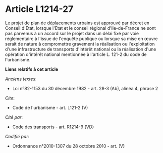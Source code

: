 # Article L1214-27

Le projet de plan de déplacements urbains est approuvé par décret en Conseil d'Etat, lorsque l'Etat et le conseil régional
d'Ile-de-France ne sont pas parvenus à un accord sur le projet dans un délai fixé par voie réglementaire à l'issue de
l'enquête publique ou lorsque sa mise en œuvre serait de nature à compromettre gravement la réalisation ou l'exploitation
d'une infrastructure de transports d'intérêt national ou la réalisation d'une opération d'intérêt national mentionnée à
l'article L. 121-2 du code de l'urbanisme.

**Liens relatifs à cet article**

_Anciens textes_:

  - Loi n°82-1153 du 30 décembre 1982 - art. 28-3 (Ab), alinéa 4, phrase 2

_Cite_:

  - Code de l'urbanisme - art. L121-2 (V)

_Cité par_:

  - Code des transports - art. R1214-9 (VD)

_Codifié par_:

  - Ordonnance n°2010-1307 du 28 octobre 2010 - art. (V)
